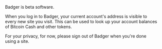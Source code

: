 Badger is beta software.

When you log in to Badger, your current account's address is visible to every new site you visit. This can be used to look up your account balances of Bitcoin Cash and other tokens.

For your privacy, for now, please sign out of Badger when you're done using a site.
